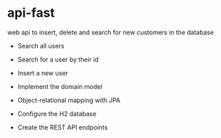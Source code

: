 # api-fast
web api to insert, delete and search for new customers in the database

  - Search all users
  - Search for a user by their id
  - Insert a new user
 
  - Implement the domain model
  - Object-relational mapping with JPA
  - Configure the H2 database
  - Create the REST API endpoints

